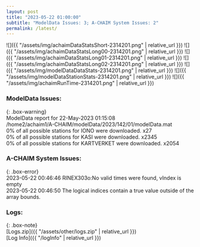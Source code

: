 ```yaml
---
layout: post
title: "2023-05-22 01:00:00"
subtitle: "ModelData Issues: 3; A-CHAIM System Issues: 2"
permalink: /latest/
---
```


![]({{ "/assets/img/achaimDataStatsShort-2314201.png" | relative_url }})
![]({{ "/assets/img/achaimDataStatsLong00-2314201.png" | relative_url }})
![]({{ "/assets/img/achaimDataStatsLong01-2314201.png" | relative_url }})
![]({{ "/assets/img/achaimDataStatsLong02-2314201.png" | relative_url }})
![]({{ "/assets/img/modelDataDataStats-2314201.png" | relative_url }})
![]({{ "/assets/img/modelDataStationStats-2314201.png" | relative_url }})
![]({{ "/assets/img/achaimRunTime-2314201.png" | relative_url }})


### ModelData Issues:  
  
{: .box-warning}  
 ModelData report for 22-May-2023 01:15:08   
 /home2/achaim1/A-CHAIM/modelData/2023/142/01/modelData.mat   
 0% of all possible stations for IONO were downloaded. x27   
 0% of all possible stations for KASI were downloaded. x2345   
 0% of all possible stations for KARTVERKET were downloaded. x2054   
  
### A-CHAIM System Issues:  
  
{: .box-error}  
2023-05-22 00:46:46 RINEX303o:No valid times were found, vIndex is empty  
2023-05-22 00:46:50 The logical indices contain a true value outside of the array bounds.  

### Logs:  
  
{: .box-note}  
[Logs.zip]({{ "/assets/other/logs.zip" | relative_url }})  
[Log Info]({{ "/logInfo" | relative_url }})  
